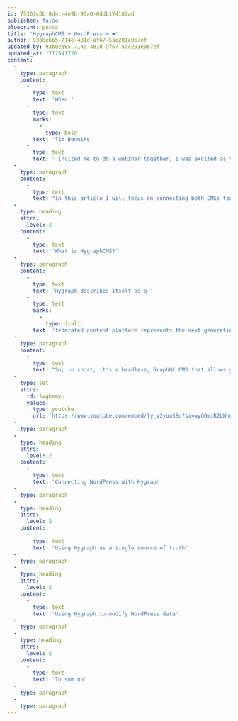 ```yaml
---
id: 7536fc6b-0d4c-4e9b-95a0-0ddb174187ad
published: false
blueprint: posts
title: 'HygraphCMS + WordPress = ❤️'
author: 93b8e665-714e-481d-af67-5ac201e067ef
updated_by: 93b8e665-714e-481d-af67-5ac201e067ef
updated_at: 1717541720
content:
  -
    type: paragraph
    content:
      -
        type: text
        text: 'When '
      -
        type: text
        marks:
          -
            type: bold
        text: 'Tim Benniks'
      -
        type: text
        text: ' invited me to do a webinar together, I was excited as this allowed me to explore something new. Overall, HygraphCMS left an amazing impression on me as a system created to connect all the data sources in one place instead of trying to replace everything.'
  -
    type: paragraph
    content:
      -
        type: text
        text: "In this article I will focus on connecting both CMSs together, we won't be touching any frontend though."
  -
    type: heading
    attrs:
      level: 2
    content:
      -
        type: text
        text: 'What is HygraphCMS?'
  -
    type: paragraph
    content:
      -
        type: text
        text: 'Hygraph describes itself as a '
      -
        type: text
        marks:
          -
            type: italic
        text: 'federated content platform represents the next generation of content management, going a step beyond being a headless CMS, helping you power a many-to-many relationship between different content sources and devices.'
  -
    type: paragraph
    content:
      -
        type: text
        text: "So, in short, it's a headless, GraphQL CMS that allows you to create content there or use 3rd party APIs."
  -
    type: set
    attrs:
      id: lwgbmmyu
      values:
        type: youtube
        url: 'https://www.youtube.com/embed/fy_w2youSBo?si=wyG0miR2LWncERHn'
  -
    type: paragraph
  -
    type: heading
    attrs:
      level: 2
    content:
      -
        type: text
        text: 'Connecting WordPress with Hygraph'
  -
    type: paragraph
  -
    type: heading
    attrs:
      level: 2
    content:
      -
        type: text
        text: 'Using Hygraph as a single source of truth'
  -
    type: paragraph
  -
    type: heading
    attrs:
      level: 2
    content:
      -
        type: text
        text: 'Using Hygraph to modify WordPress data'
  -
    type: paragraph
  -
    type: heading
    attrs:
      level: 2
    content:
      -
        type: text
        text: 'To sum up'
  -
    type: paragraph
  -
    type: paragraph
---
```

